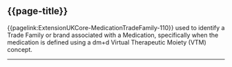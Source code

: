 ## {{page-title}}

{{pagelink:ExtensionUKCore-MedicationTradeFamily-110}} used to identify a Trade Family or brand associated with a Medication, specifically when the medication is defined using a dm+d Virtual Therapeutic Moiety (VTM) concept.

---
